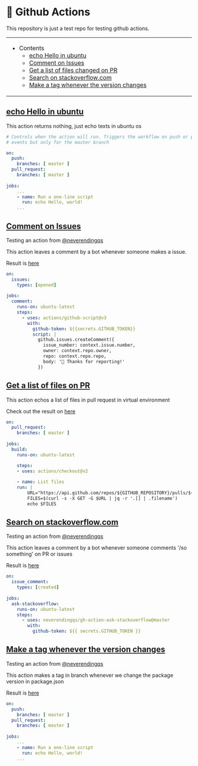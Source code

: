 # 👋 Github Actions

This repository is just a test repo for testing github actions.

<table>
    <tr><td width=60% valign=top>
        
* Contents
    * [echo Hello in ubuntu](#echo-hello-in-ubuntu)
    * [Comment on Issues](#comment-on-issues)
    * [Get a list of files changed on PR](#get-a-list-of-files-on-pr)
    * [Search on stackoverflow.com](#search-on-stackoverflowcom)
    * [Make a tag whenever the version changes](#make-a-tag-whenever-the-version-changes)
</td></tr>
</table>

## [echo Hello in ubuntu](https://github.com/Alfex4936/github-actions/blob/master/.github/workflows/blank.yml)

This action returns nothing, just echo texts in ubuntu os

```yml
# Controls when the action will run. Triggers the workflow on push or pull request
# events but only for the master branch

on:
  push:
    branches: [ master ]
  pull_request:
    branches: [ master ]
    
jobs:
    ...
    - name: Run a one-line script
      run: echo Hello, world!
    ...
```

## [Comment on Issues](https://github.com/Alfex4936/github-actions/blob/master/.github/workflows/comment-on-issues.yml)

Testing an action from [@neverendingqs](https://github.com/neverendingqs)

This action leaves a comment by a bot whenever someone makes a issue.

Result is [here](https://github.com/Alfex4936/github-actions/issues/1)

```yml
on:
  issues:
    types: [opened]
    
jobs:
  comment:
    runs-on: ubuntu-latest
    steps:
      - uses: actions/github-script@v3
        with:
          github-token: ${{secrets.GITHUB_TOKEN}}
          script: |
            github.issues.createComment({
              issue_number: context.issue.number,
              owner: context.repo.owner,
              repo: context.repo.repo,
              body: '👋 Thanks for reporting!'
            })
```

## [Get a list of files on PR](https://github.com/Alfex4936/github-actions/blob/master/.github/workflows/get-list-file-of-pr.yml)

This action echos a list of files in pull request in virtual environment

Check out the result on [here](https://github.com/Alfex4936/github-actions/actions)

```yml
on:
  pull_request:
    branches: [ master ]
    
jobs:
  build:
    runs-on: ubuntu-latest

    steps:
    - uses: actions/checkout@v2
    
    - name: List files
    run: |
        URL="https://api.github.com/repos/${GITHUB_REPOSITORY}/pulls/${{ github.event.pull_request.number }}/files"
        FILES=$(curl -s -X GET -G $URL | jq -r '.[] | .filename')
        echo $FILES
```

## [Search on stackoverflow.com](https://github.com/Alfex4936/github-actions/blob/master/.github/workflows/search-on-stackoverflow.yml)

Testing an action from [@neverendingqs](https://github.com/neverendingqs)

This action leaves a comment by a bot whenever someone comments '/so something' on PR or issues

Result is [here](https://github.com/Alfex4936/github-actions/issues/1)

```yml
on:
  issue_comment:
    types: [created]
    
jobs:
  ask-stackoverflow:
    runs-on: ubuntu-latest
    steps:
      - uses: neverendingqs/gh-action-ask-stackoverflow@master
        with:
          github-token: ${{ secrets.GITHUB_TOKEN }}
```

## [Make a tag whenever the version changes](https://github.com/Alfex4936/github-actions/blob/master/.github/workflows/tag-new-npm-pkg.yml)

Testing an action from [@neverendingqs](https://github.com/neverendingqs)

This action makes a tag in branch whenever we change the package version in package.json 

Result is [here](https://github.com/Alfex4936/github-actions/tree/v0.0.2)

```yml
on:
  push:
    branches: [ master ]
  pull_request:
    branches: [ master ]
    
jobs:
    ...
    - name: Run a one-line script
      run: echo Hello, world!
    ...
```

